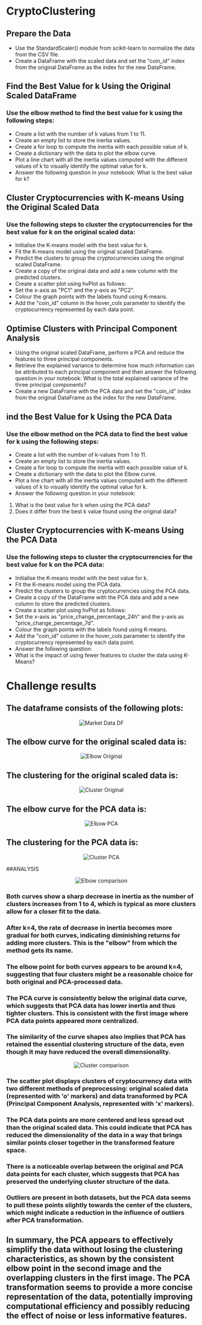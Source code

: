 # CryptoClustering

## Prepare the Data
- Use the StandardScaler() module from scikit-learn to normalize the data from the CSV file.
- Create a DataFrame with the scaled data and set the "coin_id" index from the original DataFrame as the index for the new DataFrame.

## Find the Best Value for k Using the Original Scaled DataFrame
### Use the elbow method to find the best value for k using the following steps:
- Create a list with the number of k values from 1 to 11.
- Create an empty list to store the inertia values.
- Create a for loop to compute the inertia with each possible value of k.
- Create a dictionary with the data to plot the elbow curve.
- Plot a line chart with all the inertia values computed with the different values of k to visually identify the optimal value for k.
- Answer the following question in your notebook: What is the best value for k?

## Cluster Cryptocurrencies with K-means Using the Original Scaled Data
### Use the following steps to cluster the cryptocurrencies for the best value for k on the original scaled data:
- Initialise the K-means model with the best value for k.
- Fit the K-means model using the original scaled DataFrame.
- Predict the clusters to group the cryptocurrencies using the original scaled DataFrame.
- Create a copy of the original data and add a new column with the predicted clusters.
- Create a scatter plot using hvPlot as follows:
- Set the x-axis as "PC1" and the y-axis as "PC2".
- Colour the graph points with the labels found using K-means.
- Add the "coin_id" column in the hover_cols parameter to identify the cryptocurrency represented by each data point.

## Optimise Clusters with Principal Component Analysis
- Using the original scaled DataFrame, perform a PCA and reduce the features to three principal components.
- Retrieve the explained variance to determine how much information can be attributed to each principal component and then answer the following question in your notebook: What is the total explained variance of the three principal components?
- Create a new DataFrame with the PCA data and set the "coin_id" index from the original DataFrame as the index for the new DataFrame.

## ind the Best Value for k Using the PCA Data
### Use the elbow method on the PCA data to find the best value for k using the following steps:
- Create a list with the number of k-values from 1 to 11.
- Create an empty list to store the inertia values.
- Create a for loop to compute the inertia with each possible value of k.
- Create a dictionary with the data to plot the Elbow curve.
- Plot a line chart with all the inertia values computed with the different values of k to visually identify the optimal value for k.
- Answer the following question in your notebook:
1. What is the best value for k when using the PCA data?
2. Does it differ from the best k value found using the original data?

## Cluster Cryptocurrencies with K-means Using the PCA Data
### Use the following steps to cluster the cryptocurrencies for the best value for k on the PCA data:
- Initialise the K-means model with the best value for k.
- Fit the K-means model using the PCA data.
- Predict the clusters to group the cryptocurrencies using the PCA data.
- Create a copy of the DataFrame with the PCA data and add a new column to store the predicted clusters.
- Create a scatter plot using hvPlot as follows:
- Set the x-axis as "price_change_percentage_24h" and the y-axis as "price_change_percentage_7d".
- Colour the graph points with the labels found using K-means.
- Add the "coin_id" column in the hover_cols parameter to identify the cryptocurrency represented by each data point.
- Answer the following question:
- What is the impact of using fewer features to cluster the data using K-Means?

# Challenge results

## The dataframe consists of the following plots:

<p align="center">
  <img src="./result_images/df_market_data.JPG" alt="Market Data DF"/>
</p>

## The elbow curve for the original scaled data is:

<p align="center">
  <img src="./result_images/elbow_curve_orig.JPG" alt="Elbow Original"/>
</p>

## The clustering for the original scaled data is:

<p align="center">
  <img src="./result_images/crypto_cluster_orig.JPG" alt="Cluster Original"/>
</p>

## The elbow curve for the PCA data is:

<p align="center">
  <img src="./result_images/elbow_curve_pca.JPG" alt="Elbow PCA"/>
</p>

## The clustering for the PCA data is:

<p align="center">
  <img src="./result_images/crypto_cluster_orig.JPG" alt="Cluster PCA"/>
</p>

##ANALYSIS

<p align="center">
  <img src="./result_images/elbow_curve_comparison.JPG" alt="Elbow comparison"/>
</p>

### Both curves show a sharp decrease in inertia as the number of clusters increases from 1 to 4, which is typical as more clusters allow for a closer fit to the data.
### After k=4, the rate of decrease in inertia becomes more gradual for both curves, indicating diminishing returns for adding more clusters. This is the "elbow" from which the method gets its name.
### The elbow point for both curves appears to be around k=4, suggesting that four clusters might be a reasonable choice for both original and PCA-processed data.
### The PCA curve is consistently below the original data curve, which suggests that PCA data has lower inertia and thus tighter clusters. This is consistent with the first image where PCA data points appeared more centralized.
### The similarity of the curve shapes also implies that PCA has retained the essential clustering structure of the data, even though it may have reduced the overall dimensionality.

<p align="center">
  <img src="./result_images/crypto_cluster_comparison.JPG" alt="Cluster comparison"/>
</p>

### The scatter plot displays clusters of cryptocurrency data with two different methods of preprocessing: original scaled data (represented with 'o' markers) and data transformed by PCA (Principal Component Analysis, represented with 'x' markers).
### The PCA data points are more centered and less spread out than the original scaled data. This could indicate that PCA has reduced the dimensionality of the data in a way that brings similar points closer together in the transformed feature space.
### There is a noticeable overlap between the original and PCA data points for each cluster, which suggests that PCA has preserved the underlying cluster structure of the data.
### Outliers are present in both datasets, but the PCA data seems to pull these points slightly towards the center of the clusters, which might indicate a reduction in the influence of outliers after PCA transformation.


## In summary, the PCA appears to effectively simplify the data without losing the clustering characteristics, as shown by the consistent elbow point in the second image and the overlapping clusters in the first image. The PCA transformation seems to provide a more concise representation of the data, potentially improving computational efficiency and possibly reducing the effect of noise or less informative features.








